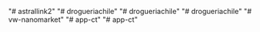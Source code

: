 "# astrallink2" 
"# drogueriachile" 
"# drogueriachile" 
"# drogueriachile" 
"# vw-nanomarket" 
"# app-ct" 
"# app-ct" 
